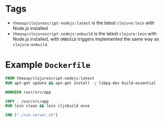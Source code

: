 # Tags

- `theasp/clojurescript-nodejs:latest` is the latest `clojure:lein` with Node.js installed
- `theasp/clojurescript-nodejs:onbuild` is the latest `clojure:lein` with Node.js installed, with `ONBUILD` triggers implemented the same way as `clojure:onbuild`.

# Example `Dockerfile`
```dockerfile
FROM theasp/clojurescript-nodejs:latest
RUN apt-get update && apt-get install -y libpq-dev build-essential

WORKDIR /usr/src/app

COPY . /usr/src/app
RUN lein clean && lein cljsbuild once

CMD ["./run-server.sh"]
```
